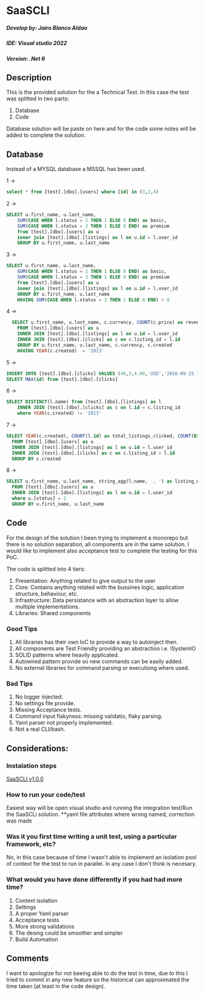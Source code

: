 # SaaSCLI

##### Develop by: Jairo Blanco Aldao
##### IDE: Visual studio 2022
##### Version: .Net 6

## Description

This is the provided solution for the a Technical Test. In this case the test was splitted in two parts: 

1. Database
2. Code 

Database solution will be paste on here and for the code some notes will be added to complete the solution.

## Database
Instead of a MYSQL database a MSSQL has been used.

1 ->
``` sql
select * from [test].[dbo].[users] where [id] in (3,2,4)
```

2 -> 
``` sql
SELECT u.first_name, u.last_name, 
    SUM(CASE WHEN l.status = 2 THEN 1 ELSE 0 END) as basic,
    SUM(CASE WHEN l.status = 3 THEN 1 ELSE 0 END) as premium
    from [test].[dbo].[users] as u
    inner join [test].[dbo].[listings] as l on u.id = l.user_id
    GROUP BY u.first_name, u.last_name
```

3 -> 
``` sql
SELECT u.first_name, u.last_name, 
    SUM(CASE WHEN l.status = 2 THEN 1 ELSE 0 END) as basic,
    SUM(CASE WHEN l.status = 3 THEN 1 ELSE 0 END) as premium
    from [test].[dbo].[users] as u
    inner join [test].[dbo].[listings] as l on u.id = l.user_id
    GROUP BY u.first_name, u.last_name
    HAVING SUM(CASE WHEN l.status = 3 THEN 1 ELSE 0 END) > 0
```

4 -> 
 
``` sql
  SELECT u.first_name, u.last_name, c.currency, COUNT(c.price) as revenue
    FROM [test].[dbo].[users] as u
    INNER JOIN [test].[dbo].[listings] as l on u.id = l.user_id
    INNER JOIN [test].[dbo].[clicks] as c on c.listing_id = l.id
    GROUP BY u.first_name, u.last_name, c.currency, c.created
    HAVING YEAR(c.created)  = '2013'
```

5 -> 
``` sql
INSERT INTO [test].[dbo].[clicks] VALUES (40,3,4.00,'USD','2016-09-15 16:18:43')
SELECT MAX(id) from [test].[dbo].[clicks]
```

6 -> 
``` sql
SELECT DISTINCT(l.name) from [test].[dbo].[listings] as l
    INNER JOIN [test].[dbo].[clicks] as c on l.id = c.listing_id
    where YEAR(c.created) != '2013'
```

7 ->  
``` sql 
SELECT YEAR(c.created), COUNT(l.id) as total_listings_clicked, COUNT(DISTINCT u.id) as total_vendors_affected
  FROM [test].[dbo].[users] as u
  INNER JOIN [test].[dbo].[listings] as l on u.id = l.user_id
  INNER JOIN [test].[dbo].[clicks] as c on c.listing_id = l.id
  GROUP BY c.created
```

8 -> 
``` sql 
SELECT u.first_name, u.last_name, string_agg(l.name, ', ') as listing_names
  FROM [test].[dbo].[users] as u
  INNER JOIN [test].[dbo].[listings] as l on u.id = l.user_id
  where u.[status] = 2
  GROUP BY u.first_name, u.last_name
```

## Code
For the design of the solution I been trying to implement a monorepo but there is no solution separation, all components are in the same solution. 
I would like to implement also acceptance test to complete the testing for this PoC.

The code is splitted into 4 tiers:

  1. Presentation: Anything related to give output to the user
  2. Core: Contains anything related with the bussines logic, application structure, behaviour, etc.
  3. Infrastructure: Data persistance with an abstraction layer to allow multiple implementations.
  4. Libraries: Shared components
 
 ### Good Tips
 1. All libraries has their own IoC to provide a way to autoinject then.
 2. All components are Test Friendly providing an abstraction i.e. ISystemIO 
 3. SOLID patterns where heavily applicated.
 4. Autowired pattern provide so new commands can be easily added.
 5. No external libraries for command parsing or executiong where used.
 
 ### Bad Tips
 1. No logger injected.
 2. No settings file provide.
 3. Missing Acceptance tests.
 4. Command input flakyness: missing validatio, flaky parsing.
 5. Yaml parser not properly implemented.
 6. Not a real CLI/bash.
 ## Considerations:
 
 ### Instalation steps
 [SaaSCLI v1.0.0](https://github.com/Arthus15/SaaSCLI/releases/tag/Final)
 
 ### How to run your code/test
 Easiest way will be open visual studio and running the integration test/Run the SaaSCLi solution. 
 **yaml file attributes where wrong named, correction was made
 
 ### Was it you first time writing a unit test, using a particular framework, etc?
 No, in this case because of time I wasn't able to implement an isolation pool of context for the test to run in parallel. In any case I don't think is necesary. 
 
 ### What would you have done differently if you had had more time?
 1. Context isolation
 2. Settings
 3. A proper Yaml parser
 4. Acceptance tests
 5. More strong validations
 6. The desing could be smoother and simpler
 7. Build Automation
 
 ## Comments
 I want to apologize for not beeing able to do the test in time, due to this I tried to commit in any new feature so the historical can approximated the time taken 
 (at least in the code design).
 
 
 
 
